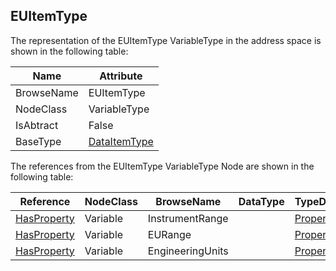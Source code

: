 <!-- objecttype -->
## EUItemType
The representation of the EUItemType VariableType in the address space is shown in the following table:  

|Name|Attribute|
|---|---|
|BrowseName|EUItemType|
|NodeClass|VariableType|
|IsAbtract|False|
|BaseType|[DataItemType](../../../Part8/VariableTypes/DataItemType/readme.md)|

The references from the EUItemType VariableType Node are shown in the following table:  

|Reference|NodeClass|BrowseName|DataType|TypeDefinition|ModellingRule|
|---|---|---|---|---|---|
|[HasProperty](../../../Part3/ReferenceTypes/HasProperty/readme.md)|Variable|InstrumentRange||[PropertyType](../../Part5/VariableTypes/PropertyType/readme.md)|[Optional](../../Objects/Optional/readme.md)|
|[HasProperty](../../../Part3/ReferenceTypes/HasProperty/readme.md)|Variable|EURange||[PropertyType](../../Part5/VariableTypes/PropertyType/readme.md)|[Optional](../../Objects/Optional/readme.md)|
|[HasProperty](../../../Part3/ReferenceTypes/HasProperty/readme.md)|Variable|EngineeringUnits||[PropertyType](../../Part5/VariableTypes/PropertyType/readme.md)|[Optional](../../Objects/Optional/readme.md)|

